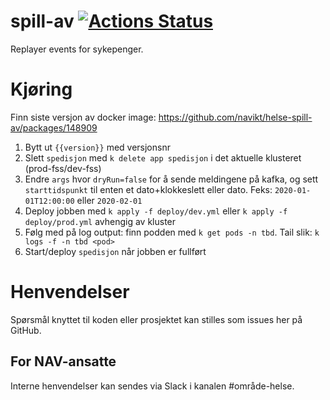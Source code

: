spill-av [![Actions Status](https://github.com/navikt/helse-spill-av/workflows/master/badge.svg)](https://github.com/navikt/helse-spill-av/actions)
=============

Replayer events for sykepenger.

# Kjøring

Finn siste versjon av docker image: 
https://github.com/navikt/helse-spill-av/packages/148909

1. Bytt ut `{{version}}` med versjonsnr
2. Slett `spedisjon` med `k delete app spedisjon` i det aktuelle klusteret (prod-fss/dev-fss)
3. Endre `args` hvor `dryRun=false` for å sende meldingene på kafka, og sett `starttidspunkt` til enten et dato+klokkeslett eller dato.
    Feks: `2020-01-01T12:00:00` eller `2020-02-01`
4. Deploy jobben med `k apply -f deploy/dev.yml` eller `k apply -f deploy/prod.yml` avhengig av kluster
5. Følg med på log output: finn podden med `k get pods -n tbd`. Tail slik: `k logs -f -n tbd <pod>`
6. Start/deploy `spedisjon` når jobben er fullført

# Henvendelser

Spørsmål knyttet til koden eller prosjektet kan stilles som issues her på GitHub.

## For NAV-ansatte

Interne henvendelser kan sendes via Slack i kanalen #område-helse.
